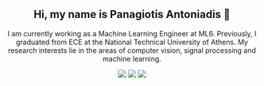 <h2 align=center>
Hi, my name is Panagiotis Antoniadis 👋
</h2>

<p align=center>
I am currently working as a Machine Learning Engineer at ML6. Previously, I graduated from ECE at the National Technical University of Athens. My research interests lie in the areas of computer vision, signal processing and machine learning.
</p>

<p align=center>
  <a target="_blank" href="https://www.linkedin.com/in/panagiotis-antoniadis-6614ba167/"><img src="https://img.shields.io/badge/-LinkedIn-0077B5?style=for-the-badge&logo=Linkedin&logoColor=white"></img></a>
  <a target="_blank" href="https://www.researchgate.net/profile/Panagiotis_Antoniadis4"><img src="https://img.shields.io/badge/-Researchgate-00ccbb?style=for-the-badge&logo=Researchgate&logoColor=white"></img></a>
  <a target="_blank" href="https://scholar.google.com.tw/citations?user=yrfy51QAAAAJ&hl=el&oi=ao"><img src="https://img.shields.io/badge/-Google Scholar-326ac5?style=for-the-badge&logo=Google-Scholar&logoColor=white"></img></a>
</p>


<!--
**PanosAntoniadis/PanosAntoniadis** is a ✨ _special_ ✨ repository because its `README.md` (this file) appears on your GitHub profile.

Here are some ideas to get you started:

- 🔭 I’m currently working on ...
- 🌱 I’m currently learning ...
- 👯 I’m looking to collaborate on ...
- 🤔 I’m looking for help with ...
- 💬 Ask me about ...
- 📫 How to reach me: ...
- 😄 Pronouns: ...
- ⚡ Fun fact: ...
-->
